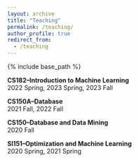 ```yaml
---
layout: archive
title: "Teaching"
permalink: /teaching/
author_profile: true
redirect_from:
  - /teaching
---
```


{% include base_path %}

**CS182–Introduction to Machine Learning** <br />
2022 Spring, 2023 Spring, 2023 Fall

**CS150A–Database** <br />
2021 Fall, 2022 Fall

**CS150–Database and Data Mining** <br />
2020 Fall

**SI151–Optimization and Machine Learning** <br />
2020 Spring, 2021 Spring

